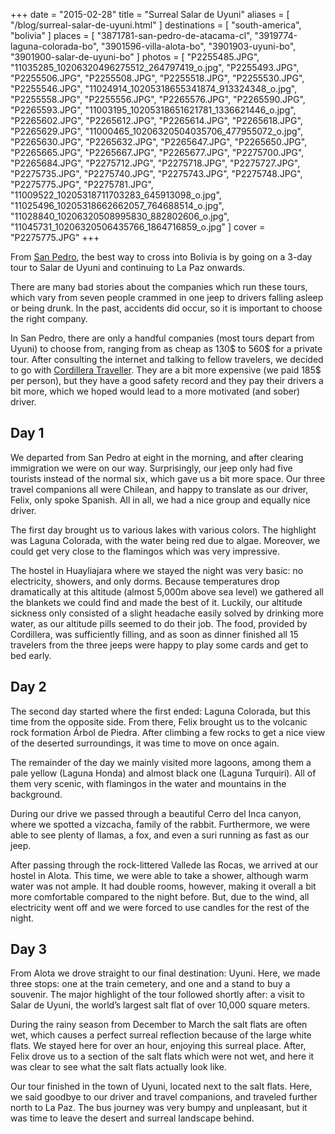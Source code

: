 +++
date    = "2015-02-28"
title   = "Surreal Salar de Uyuni"
aliases = [ "/blog/surreal-salar-de-uyuni.html" ]
destinations = [ "south-america", "bolivia" ]
places  = [
  "3871781-san-pedro-de-atacama-cl", "3919774-laguna-colorada-bo",
  "3901596-villa-alota-bo", "3901903-uyuni-bo", "3901900-salar-de-uyuni-bo"
]
photos = [
  "P2255485.JPG", "11035285_10206320496275512_264797419_o.jpg", "P2255493.JPG", "P2255506.JPG", "P2255508.JPG",
  "P2255518.JPG", "P2255530.JPG", "P2255546.JPG", "11024914_10205318655341874_913324348_o.jpg", "P2255558.JPG",
  "P2255556.JPG", "P2265576.JPG", "P2265590.JPG", "P2265593.JPG", "11003195_10205318651621781_1336621446_o.jpg",
  "P2265602.JPG", "P2265612.JPG", "P2265614.JPG", "P2265618.JPG", "P2265629.JPG",
  "11000465_10206320504035706_477955072_o.jpg", "P2265630.JPG", "P2265632.JPG", "P2265647.JPG", "P2265650.JPG",
  "P2265665.JPG", "P2265667.JPG", "P2265677.JPG", "P2275700.JPG", "P2265684.JPG",
  "P2275712.JPG", "P2275718.JPG", "P2275727.JPG", "P2275735.JPG", "P2275740.JPG",
  "P2275743.JPG", "P2275748.JPG", "P2275775.JPG", "P2275781.JPG", "11009522_10205318711703283_645913098_o.jpg",
  "11025496_10205318662662057_764688514_o.jpg", "11028840_10206320508995830_882802606_o.jpg",
  "11045731_10206320506435766_1864716859_o.jpg"
]
cover = "P2275775.JPG"
+++

From [San Pedro](/the-chilean-desert/), the best way to cross into Bolivia is by going on a 3-day tour to Salar de Uyuni and continuing to La Paz onwards.
<!--more-->
There are many bad stories about the companies which run these tours, which vary from seven people crammed in one jeep to drivers falling asleep or being drunk. In the past, accidents did occur, so it is important to choose the right company.

In San Pedro, there are only a handful companies (most tours depart from Uyuni) to choose from, ranging from as cheap as 130$ to 560$ for a private tour. After consulting the internet and talking to fellow travelers, we decided to go with [Cordillera Traveller](http://www.cordilleratraveller.com/). They are a bit more expensive (we paid 185$ per person), but they have a good safety record and they pay their drivers a bit more, which we hoped would lead to a more motivated (and sober) driver.

## Day 1
We departed from San Pedro at eight in the morning, and after clearing immigration we were on our way. Surprisingly, our jeep only had five tourists instead of the normal six, which gave us a bit more space. Our three travel companions all were Chilean, and happy to translate as our driver, Felix, only spoke Spanish. All in all, we had a nice group and equally nice driver.

The first day brought us to various lakes with various colors. The highlight was Laguna Colorada, with the water being red due to algae. Moreover, we could get very close to the flamingos which was very impressive.

The hostel in Huayliajara where we stayed the night was very basic: no electricity, showers, and only dorms. Because temperatures drop dramatically at this altitude (almost 5,000m above sea level) we gathered all the blankets we could find and made the best of it. Luckily, our altitude sickness only consisted of a slight headache easily solved by drinking more water, as our altitude pills seemed to do their job. The food, provided by Cordillera, was sufficiently filling, and as soon as dinner finished all 15 travelers from the three jeeps were happy to play some cards and get to bed early.

## Day 2
The second day started where the first ended: Laguna Colorada, but this time from the opposite side. From there, Felix brought us to the volcanic rock formation Árbol de Piedra. After climbing a few rocks to get a nice view of the deserted surroundings, it was time to move on once again.

The remainder of the day we mainly visited more lagoons, among them a pale yellow (Laguna Honda) and almost black one (Laguna Turquiri). All of them very scenic, with flamingos in the water and mountains in the background.

During our drive we passed through a beautiful Cerro del Inca canyon, where we spotted a vizcacha, family of the rabbit. Furthermore, we were able to see plenty of llamas, a fox, and even a suri running as fast as our jeep.

After passing through the rock-littered Vallede las Rocas, we arrived at our hostel in Alota. This time, we were able to take a shower, although warm water was not ample. It had double rooms, however, making it overall a bit more comfortable compared to the night before. But, due to the wind, all electricity went off and we were forced to use candles for the rest of the night.

## Day 3
From Alota we drove straight to our final destination: Uyuni. Here, we made three stops: one at the train cemetery, and one and a stand to buy a souvenir. The major highlight of the tour followed shortly after: a visit to Salar de Uyuni, the world’s largest salt flat of over 10,000 square meters.

During the rainy season from December to March the salt flats are often wet, which causes a perfect surreal reflection because of the large white flats. We stayed here for over an hour, enjoying this surreal place. After, Felix drove us to a section of the salt flats which were not wet, and here it was clear to see what the salt flats actually look like.

Our tour finished in the town of Uyuni, located next to the salt flats. Here, we said goodbye to our driver and travel companions, and traveled further north to La Paz. The bus journey was very bumpy and unpleasant, but it was time to leave the desert and surreal landscape behind.